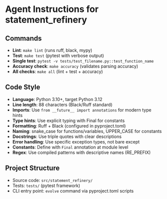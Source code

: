 # Agent Instructions for statement_refinery

## Commands
- **Lint**: `make lint` (runs ruff, black, mypy)
- **Test**: `make test` (pytest with verbose output)
- **Single test**: `pytest -v tests/test_filename.py::test_function_name`
- **Accuracy check**: `make accuracy` (validates parsing accuracy)
- **All checks**: `make all` (lint + test + accuracy)

## Code Style
- **Language**: Python 3.10+, target Python 3.12
- **Line length**: 88 characters (Black/Ruff standard)
- **Imports**: Use `from __future__ import annotations` for modern type hints
- **Type hints**: Use explicit typing with Final for constants
- **Formatting**: Ruff + Black (configured in pyproject.toml)
- **Naming**: snake_case for functions/variables, UPPER_CASE for constants
- **Docstrings**: Use triple quotes with clear descriptions
- **Error handling**: Use specific exception types, not bare except
- **Constants**: Define with `Final` annotation at module level
- **Regex**: Use compiled patterns with descriptive names (RE_PREFIX)

## Project Structure
- Source code: `src/statement_refinery/`
- Tests: `tests/` (pytest framework)
- CLI entry point: `evolve` command via pyproject.toml scripts
